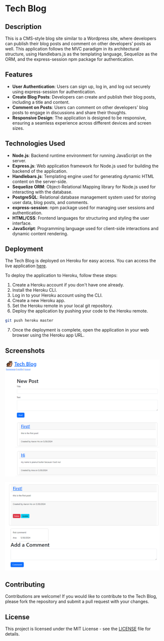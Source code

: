 # Tech Blog

## Description

This is a CMS-style blog site similar to a Wordpress site, where developers can publish their blog posts and comment on other developers’ posts as well. This application follows the MVC paradigm in its architectural structure, using Handlebars.js as the templating language, Sequelize as the ORM, and the express-session npm package for authentication.

## Features

- **User Authentication**: Users can sign up, log in, and log out securely using express-session for authentication.
- **Create Blog Posts**: Developers can create and publish their blog posts, including a title and content.
- **Comment on Posts**: Users can comment on other developers' blog posts to engage in discussions and share their thoughts.
- **Responsive Design**: The application is designed to be responsive, ensuring a seamless experience across different devices and screen sizes.

## Technologies Used

- **Node.js**: Backend runtime environment for running JavaScript on the server.
- **Express.js**: Web application framework for Node.js used for building the backend of the application.
- **Handlebars.js**: Templating engine used for generating dynamic HTML content on the server-side.
- **Sequelize ORM**: Object-Relational Mapping library for Node.js used for interacting with the database.
- **PostgreSQL**: Relational database management system used for storing user data, blog posts, and comments.
- **express-session**: npm package used for managing user sessions and authentication.
- **HTML/CSS**: Frontend languages for structuring and styling the user interface.
- **JavaScript**: Programming language used for client-side interactions and dynamic content rendering.

## Deployment

The Tech Blog is deployed on Heroku for easy access. You can access the live application [here](https://aaron-tech-blog-d16e2bba3683.herokuapp.com/).

To deploy the application to Heroku, follow these steps:

1. Create a Heroku account if you don't have one already.
2. Install the Heroku CLI.
3. Log in to your Heroku account using the CLI.
4. Create a new Heroku app.
5. Set the Heroku remote in your local git repository.
6. Deploy the application by pushing your code to the Heroku remote.

```bash
git push heroku master
```

7. Once the deployment is complete, open the application in your web browser using the Heroku app URL.

## Screenshots

![Tech Blog Homepage](./assets/screenshots/tech-blog-homepage.png)

![Tech Blog Post](./assets/screenshots/tech-blog-post.png)


## Contributing

Contributions are welcome! If you would like to contribute to the Tech Blog, please fork the repository and submit a pull request with your changes.

## License

This project is licensed under the MIT License - see the [LICENSE](LICENSE) file for details.
